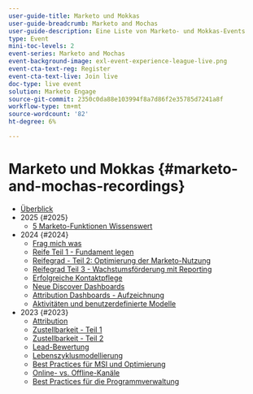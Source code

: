 ```yaml
---
user-guide-title: Marketo und Mokkas
user-guide-breadcrumb: Marketo and Mochas
user-guide-description: Eine Liste von Marketo- und Mokkas-Events
type: Event
mini-toc-levels: 2
event-series: Marketo and Mochas
event-background-image: exl-event-experience-league-live.png
event-cta-text-reg: Register
event-cta-text-live: Join live
doc-type: live event
solution: Marketo Engage
source-git-commit: 2350c0da88e103994f8a7d86f2e35785d7241a8f
workflow-type: tm+mt
source-wordcount: '82'
ht-degree: 6%

---
```



# Marketo und Mokkas {#marketo-and-mochas-recordings}

+ [Überblick](overview.md)
+ 2025 {#2025}
   + [5 Marketo-Funktionen Wissenswert](2025/5-features-to-know.md)
+ 2024 {#2024}
   + [Frag mich was](2024/ask-me-anything.md)
   + [Reife Teil 1 - Fundament legen](2024/maturity-part1-foundation.md)
   + [Reifegrad - Teil 2: Optimierung der Marketo-Nutzung](2024/optimize-marketo-usage.md)
   + [Reifegrad Teil 3 - Wachstumsförderung mit Reporting](2024/drive-growth-with-reporting.md)
   + [Erfolgreiche Kontaktpflege](2024/lead-nurture-success.md)
   + [Neue Discover Dashboards](2024/new-discover-dashboard.md)
   + [Attribution Dashboards - Aufzeichnung](2024/attribution-dashboard-recording.md)
   + [Aktivitäten und benutzerdefinierte Modelle](2024/marketo-measure-and-mochas-activities-and-custom-models.md)
+ 2023 {#2023}
   + [Attribution](2023/attribution.md)
   + [Zustellbarkeit - Teil 1](2023/deliverability-part-one.md)
   + [Zustellbarkeit - Teil 2](2023/deliverability-part-two.md)
   + [Lead-Bewertung](2023/lead-scoring.md)
   + [Lebenszyklusmodellierung](2023/lifecycle-modeling.md)
   + [Best Practices für MSI und Optimierung](2023/msi-best-practices.md)
   + [Online- vs. Offline-Kanäle](2023/online-offline.md)
   + [Best Practices für die Programmverwaltung](2023/program-management.md)
